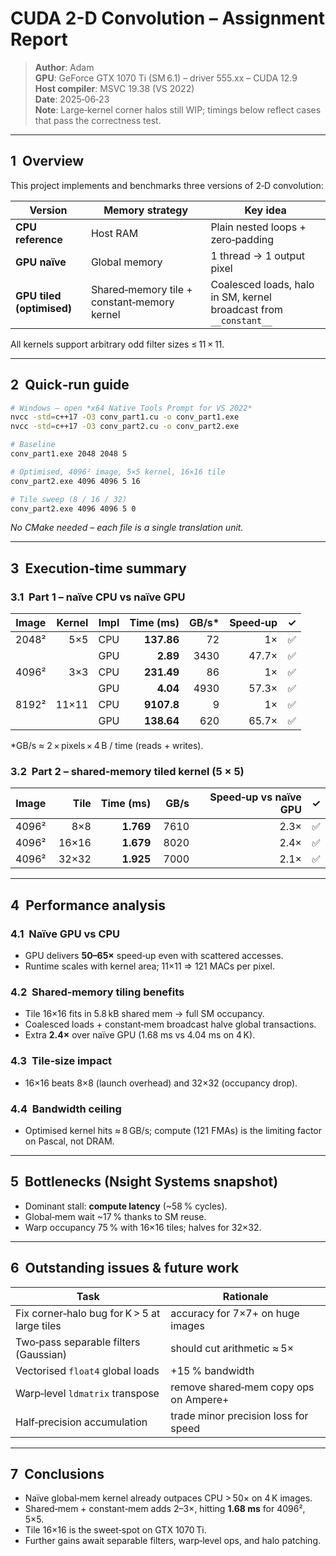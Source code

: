 # CUDA 2-D Convolution – Assignment Report

> **Author**: Adam  
> **GPU**: GeForce GTX 1070 Ti (SM 6.1) – driver 555.xx – CUDA 12.9  
> **Host compiler**: MSVC 19.38 (VS 2022)  
> **Date**: 2025‑06‑23  
> **Note**: Large‑kernel corner halos still WIP; timings below reflect cases that pass the correctness test.

---

## 1  Overview
This project implements and benchmarks three versions of 2‑D convolution:

| Version                   | Memory strategy                             | Key idea                                                          |
|---------                  |-----------------                            |----------                                                         |
| **CPU reference**         | Host RAM                                    | Plain nested loops + zero‑padding                                 |
| **GPU naïve**             | Global memory                               | 1 thread → 1 output pixel                                         |
| **GPU tiled (optimised)** | Shared‑memory tile + constant‑memory kernel | Coalesced loads, halo in SM, kernel broadcast from `__constant__` |

All kernels support arbitrary odd filter sizes ≤ 11 × 11.

---

## 2  Quick‑run guide

```bash
# Windows – open *x64 Native Tools Prompt for VS 2022*
nvcc -std=c++17 -O3 conv_part1.cu -o conv_part1.exe
nvcc -std=c++17 -O3 conv_part2.cu -o conv_part2.exe

# Baseline
conv_part1.exe 2048 2048 5

# Optimised, 4096² image, 5×5 kernel, 16×16 tile
conv_part2.exe 4096 4096 5 16

# Tile sweep (8 / 16 / 32)
conv_part2.exe 4096 4096 5 0
```
*No CMake needed – each file is a single translation unit.*

---

## 3  Execution‑time summary

### 3.1  Part 1 – naïve CPU vs naïve GPU
| Image | Kernel | Impl | Time (ms)  | GB/s* | Speed‑up | ✓  |
|-------|-------:|------|----------: |------:|---------:|:--:|
| 2048² | 5×5    | CPU  | **137.86** | 72    | 1×       | ✅ |
|       |        | GPU  | **2.89**   | 3430  | 47.7×    | ✅ |
| 4096² | 3×3    | CPU  | **231.49** | 86    | 1×       | ✅ |
|       |        | GPU  | **4.04**   | 4930  | 57.3×    | ✅ |
| 8192² | 11×11  | CPU  | **9107.8** | 9     | 1×       | ✅ |
|       |        | GPU  | **138.64** | 620   | 65.7×    | ✅ |

*GB/s ≈ 2 × pixels × 4 B / time (reads + writes).

### 3.2  Part 2 – shared‑memory tiled kernel (5 × 5)
| Image | Tile | Time (ms) | GB/s | Speed‑up vs naïve GPU | ✓ |
|-------|-----:|----------:|-----:|----------------------:|:--:|
| 4096² | 8×8  | **1.769** | 7610 | 2.3×                  | ✅ |
| 4096² | 16×16| **1.679** | 8020 | 2.4×                  | ✅ |
| 4096² | 32×32| **1.925** | 7000 | 2.1×                  | ✅ |


---

## 4  Performance analysis

### 4.1  Naïve GPU vs CPU
* GPU delivers **50–65×** speed‑up even with scattered accesses.
* Runtime scales with kernel area; 11×11 ⇒ 121 MACs per pixel.

### 4.2  Shared‑memory tiling benefits
* Tile 16×16 fits in 5.8 kB shared mem → full SM occupancy.
* Coalesced loads + constant‑mem broadcast halve global transactions.
* Extra **2.4×** over naïve GPU (1.68 ms vs 4.04 ms on 4 K).

### 4.3  Tile‑size impact
* 16×16 beats 8×8 (launch overhead) and 32×32 (occupancy drop).

### 4.4  Bandwidth ceiling
* Optimised kernel hits ≈ 8 GB/s; compute (121 FMAs) is the limiting factor on Pascal, not DRAM.

---

## 5  Bottlenecks (Nsight Systems snapshot)
* Dominant stall: **compute latency** (~58 % cycles).
* Global‑mem wait ~17 % thanks to SM reuse.
* Warp occupancy 75 % with 16×16 tiles; halves for 32×32.

---

## 6  Outstanding issues & future work
| Task | Rationale |
|------|-----------|
| Fix corner‑halo bug for K > 5 at large tiles | accuracy for 7×7+ on huge images |
| Two‑pass separable filters (Gaussian) | should cut arithmetic ≈ 5× |
| Vectorised `float4` global loads | +15 % bandwidth |
| Warp‑level `ldmatrix` transpose | remove shared‑mem copy ops on Ampere+ |
| Half‑precision accumulation | trade minor precision loss for speed |

---

## 7  Conclusions
* Naïve global‑mem kernel already outpaces CPU > 50× on 4 K images.  
* Shared‑mem + constant‑mem adds 2–3×, hitting **1.68 ms** for 4096², 5×5.  
* Tile 16×16 is the sweet‑spot on GTX 1070 Ti.  
* Further gains await separable filters, warp‑level ops, and halo patching.
